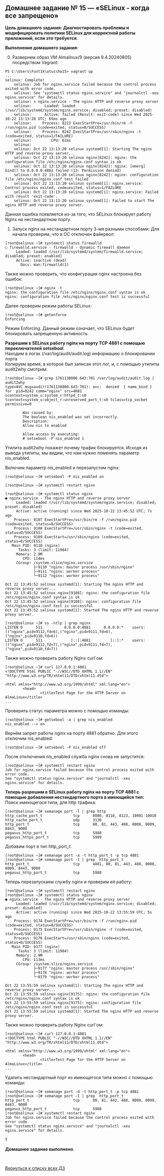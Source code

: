 ## Домашнее задание № 15 — «SELinux - когда все запрещено»

**Цель домашнего задания: Диагностировать проблемы и модифицировать политики SELinux для корректной работы приложений, если это требуется**.

**Выполнение домашнего задания**:

0) Развернем образ VM Almalinux/9 (версия 9.4.20240805) посредством Vagrant:

```console
PS C:\Users\Funt1k\otus\hw15> vagrant up
...
selinux: Complete!
    selinux: Job for nginx.service failed because the control process exited with error code.
    selinux: See "systemctl status nginx.service" and "journalctl -xeu nginx.service" for details.
    selinux: × nginx.service - The nginx HTTP and reverse proxy server
    selinux:      Loaded: loaded (/usr/lib/systemd/system/nginx.service; disabled; preset: disabled)
    selinux:      Active: failed (Result: exit-code) since Wed 2025-10-22 13:13:20 UTC; 65ms ago
    selinux:     Process: 8223 ExecStartPre=/usr/bin/rm -f /run/nginx.pid (code=exited, status=0/SUCCESS)
    selinux:     Process: 8242 ExecStartPre=/usr/sbin/nginx -t (code=exited, status=1/FAILURE)
    selinux:         CPU: 62ms
    selinux:
    selinux: Oct 22 13:13:20 selinux systemd[1]: Starting The nginx HTTP and reverse proxy server...
    selinux: Oct 22 13:13:20 selinux nginx[8242]: nginx: the configuration file /etc/nginx/nginx.conf syntax is ok
    selinux: Oct 22 13:13:20 selinux nginx[8242]: nginx: [emerg] bind() to 0.0.0.0:4881 failed (13: Permission denied)
    selinux: Oct 22 13:13:20 selinux nginx[8242]: nginx: configuration file /etc/nginx/nginx.conf test failed
    selinux: Oct 22 13:13:20 selinux systemd[1]: nginx.service: Control process exited, code=exited, status=1/FAILURE
    selinux: Oct 22 13:13:20 selinux systemd[1]: nginx.service: Failed with result 'exit-code'.
    selinux: Oct 22 13:13:20 selinux systemd[1]: Failed to start The nginx HTTP and reverse proxy server.
```
Данная ошибка появляется из-за того, что SELinux блокирует работу Nginx на нестандартном порту.


1) Запуск nginx на нестандартном порту 3-мя разными способами:
Для начала проверим, что в ОС отключен файервол:

```console
[root@selinux ~]# systemctl status firewalld
○ firewalld.service - firewalld - dynamic firewall daemon
     Loaded: loaded (/usr/lib/systemd/system/firewalld.service; disabled; preset: enabled)
     Active: inactive (dead)
       Docs: man:firewalld(1)
```

Также можно проверить, что конфигурация nginx настроена без ошибок:  
```console
[root@selinux ~]# nginx -t
nginx: the configuration file /etc/nginx/nginx.conf syntax is ok
nginx: configuration file /etc/nginx/nginx.conf test is successful
```

Далее проверим режим работы SELinux:  
```console
[root@selinux ~]# getenforce
Enforcing
```
Режим Enforcing. Данный режим означает, что SELinux будет блокировать запрещенную активность.


**Разрешим в SELinux работу nginx на порту TCP 4881 c помощью переключателей setsebool**  
Находим в логах (/var/log/audit/audit.log) информацию о блокировании порта  
Копируем время, в которое был записан этот лог, и, с помощью утилиты audit2why смотрим:  
```console
[root@selinux ~]# grep 1761138800.643:701 /var/log/audit/audit.log | audit2why
type=AVC msg=audit(1761138800.643:701): avc:  denied  { name_bind } for  pid=8242 comm="nginx" src=4881 scontext=system_u:system_r:httpd_t:s0 tcontext=system_u:object_r:unreserved_port_t:s0 tclass=tcp_socket permissive=0

        Was caused by:
        The boolean nis_enabled was set incorrectly.
        Description:
        Allow nis to enabled

        Allow access by executing:
        # setsebool -P nis_enabled 1
```
Утилита audit2why покажет почему трафик блокируется. Исходя из вывода утилиты, мы видим, что нам нужно поменять параметр nis_enabled.


Включим параметр nis_enabled и перезапустим nginx:  
```console
[root@selinux ~]# setsebool -P nis_enabled on

[root@selinux ~]# systemctl restart nginx

[root@selinux ~]# systemctl status nginx
● nginx.service - The nginx HTTP and reverse proxy server
     Loaded: loaded (/usr/lib/systemd/system/nginx.service; disabled; preset: disabled)
     Active: active (running) since Wed 2025-10-22 13:45:52 UTC; 7s ago
    Process: 9107 ExecStartPre=/usr/bin/rm -f /run/nginx.pid (code=exited, status=0/SUCCESS)
    Process: 9108 ExecStartPre=/usr/sbin/nginx -t (code=exited, status=0/SUCCESS)
    Process: 9109 ExecStart=/usr/sbin/nginx (code=exited, status=0/SUCCESS)
   Main PID: 9110 (nginx)
      Tasks: 3 (limit: 11984)
     Memory: 2.9M
        CPU: 114ms
     CGroup: /system.slice/nginx.service
             ├─9110 "nginx: master process /usr/sbin/nginx"
             ├─9111 "nginx: worker process"
             └─9112 "nginx: worker process"

Oct 22 13:45:52 selinux systemd[1]: Starting The nginx HTTP and reverse proxy server...
Oct 22 13:45:52 selinux nginx[9108]: nginx: the configuration file /etc/nginx/nginx.conf syntax is ok
Oct 22 13:45:52 selinux nginx[9108]: nginx: configuration file /etc/nginx/nginx.conf test is successful
Oct 22 13:45:52 selinux systemd[1]: Started The nginx HTTP and reverse proxy server.

[root@selinux ~]# ss -ntlp | grep nginx
LISTEN 0      511          0.0.0.0:4881      0.0.0.0:*    users:(("nginx",pid=9112,fd=6),("nginx",pid=9111,fd=6),("nginx",pid=9110,fd=6))
LISTEN 0      511             [::]:4881         [::]:*    users:(("nginx",pid=9112,fd=7),("nginx",pid=9111,fd=7),("nginx",pid=9110,fd=7))
```

Также можно проверить работу Nginx curl`ом:  
```console
[root@selinux ~]# curl 127.0.0.1:4881
<!DOCTYPE html PUBLIC "-//W3C//DTD XHTML 1.1//EN" "http://www.w3.org/TR/xhtml11/DTD/xhtml11.dtd">

<html xmlns="http://www.w3.org/1999/xhtml" xml:lang="en">
        <head>
                <title>Test Page for the HTTP Server on AlmaLinux</title>
...
```

Проверить статус параметра можно с помощью команды:  
```console
[root@selinux ~]# getsebool -a | grep nis_enabled
nis_enabled --> on
```

Вернём запрет работы nginx на порту 4881 обратно. Для этого отключим nis_enabled:  
```console
[root@selinux ~]# setsebool -P nis_enabled off
```

После отключения nis_enabled служба nginx снова не запустится:  
```console
[root@selinux ~]# systemctl restart nginx
Job for nginx.service failed because the control process exited with error code.
See "systemctl status nginx.service" and "journalctl -xeu nginx.service" for details.
```


**Теперь разрешим в SELinux работу nginx на порту TCP 4881 c помощью добавления нестандартного порта в имеющийся тип:**  
Поиск имеющегося типа, для http трафика:
```cosnole
[root@selinux ~]# semanage port -l | grep http
http_cache_port_t              tcp      8080, 8118, 8123, 10001-10010
http_cache_port_t              udp      3130
http_port_t                    tcp      80, 81, 443, 488, 8008, 8009, 8443, 9000
pegasus_http_port_t            tcp      5988
pegasus_https_port_t           tcp      5989
```

Добавим порт в тип http_port_t:  
```console
[root@selinux ~]# semanage port -a -t http_port_t -p tcp 4881
[root@selinux ~]# semanage port -l | grep  http_port_t
http_port_t                    tcp      4881, 80, 81, 443, 488, 8008, 8009, 8443, 9000
pegasus_http_port_t            tcp      5988
```

Теперь перезапускаем службу nginx и проверим её работу:  
```console
[root@selinux ~]# systemctl restart nginx
[root@selinux ~]# systemctl status nginx
● nginx.service - The nginx HTTP and reverse proxy server
     Loaded: loaded (/usr/lib/systemd/system/nginx.service; disabled; preset: disabled)
     Active: active (running) since Wed 2025-10-22 13:55:59 UTC; 5s ago
    Process: 9174 ExecStartPre=/usr/bin/rm -f /run/nginx.pid (code=exited, status=0/SUCCESS)
    Process: 9175 ExecStartPre=/usr/sbin/nginx -t (code=exited, status=0/SUCCESS)
    Process: 9176 ExecStart=/usr/sbin/nginx (code=exited, status=0/SUCCESS)
   Main PID: 9177 (nginx)
      Tasks: 3 (limit: 11984)
     Memory: 2.9M
        CPU: 113ms
     CGroup: /system.slice/nginx.service
             ├─9177 "nginx: master process /usr/sbin/nginx"
             ├─9178 "nginx: worker process"
             └─9179 "nginx: worker process"

Oct 22 13:55:59 selinux systemd[1]: Starting The nginx HTTP and reverse proxy server...
Oct 22 13:55:59 selinux nginx[9175]: nginx: the configuration file /etc/nginx/nginx.conf syntax is ok
Oct 22 13:55:59 selinux nginx[9175]: nginx: configuration file /etc/nginx/nginx.conf test is successful
Oct 22 13:55:59 selinux systemd[1]: Started The nginx HTTP and reverse proxy server.
```

Также можно проверить работу Nginx curl`ом:  
```console
[root@selinux ~]# curl 127.0.0.1:4881
<!DOCTYPE html PUBLIC "-//W3C//DTD XHTML 1.1//EN" "http://www.w3.org/TR/xhtml11/DTD/xhtml11.dtd">

<html xmlns="http://www.w3.org/1999/xhtml" xml:lang="en">
        <head>
                <title>Test Page for the HTTP Server on AlmaLinux</title>
...
```

Удалить нестандартный порт из имеющегося типа можно с помощью команды:  
```console
[root@selinux ~]# semanage port -d -t http_port_t -p tcp 4881
[root@selinux ~]# semanage port -l | grep  http_port_t
http_port_t                    tcp      80, 81, 443, 488, 8008, 8009, 8443, 9000
pegasus_http_port_t            tcp      5988
[root@selinux ~]# systemctl restart nginx
Job for nginx.service failed because the control process exited with error code.
See "systemctl status nginx.service" and "journalctl -xeu nginx.service" for details.
```

1












**Домашнее задание выполнено**.

<br/>

[Вернуться к списку всех ДЗ](../README.md)

